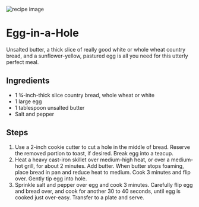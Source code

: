 ![recipe image](https://static01.nyt.com/images/2015/07/01/dining/01MARTHA/01MARTHA-articleLarge-v2.jpg)

# Egg-in-a-Hole
Unsalted butter, a thick slice of really good white or whole wheat country bread, and a sunflower-yellow, pastured egg is all you need for this utterly perfect meal.

## Ingredients
* 1 ¾-inch-thick slice country bread, whole wheat or white
* 1 large egg
* 1 tablespoon unsalted butter
*  Salt and pepper

## Steps
1. Use a 2-inch cookie cutter to cut a hole in the middle of bread. Reserve the removed portion to toast, if desired. Break egg into a teacup.
2. Heat a heavy cast-iron skillet over medium-high heat, or over a medium-hot grill, for about 2 minutes. Add butter. When butter stops foaming, place bread in pan and reduce heat to medium. Cook 3 minutes and flip over. Gently tip egg into hole.
3. Sprinkle salt and pepper over egg and cook 3 minutes. Carefully flip egg and bread over, and cook for another 30 to 40 seconds, until egg is cooked just over-easy. Transfer to a plate and serve.